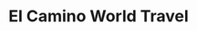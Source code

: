 ---
title: "El Camino World Travel"
url: /redwood-city/el-camino-world-travel/
shop: travel agency
---
